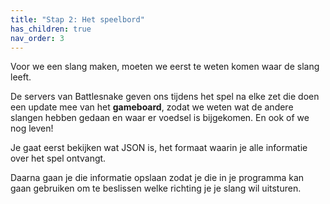 ```yaml
---
title: "Stap 2: Het speelbord"
has_children: true
nav_order: 3
---
```


Voor we een slang maken, moeten we eerst te weten komen waar de slang leeft. 

De servers van Battlesnake geven ons tijdens het spel na elke zet die doen een update mee van het **gameboard**, zodat we weten wat de andere slangen hebben gedaan en waar er voedsel is bijgekomen. En ook of we nog leven!

Je gaat eerst bekijken wat JSON is, het formaat waarin je alle informatie over het spel ontvangt.  

Daarna gaan je die informatie opslaan zodat je die in je programma kan gaan gebruiken om te beslissen welke richting je je slang wil uitsturen.

